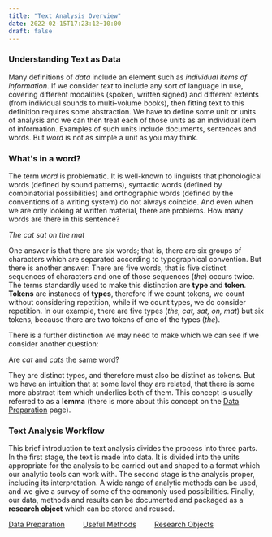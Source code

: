 ```yaml
---
title: "Text Analysis Overview"
date: 2022-02-15T17:23:12+10:00
draft: false
---
```


### Understanding Text as Data

Many definitions of _data_ include an element such as _individual items of information_. If we consider _text_ to include any sort of language in use, covering different modalities (spoken, written signed) and different extents (from individual sounds to multi-volume books), then fitting text to this definition requires some abstraction. We have to define some unit or units of analysis and we can then treat each of those units as an individual item of information. Examples of such units include documents, sentences and words. But _word_ is not as simple a unit as you may think.

### What's in a word?

The term _word_ is problematic. It is well-known to linguists that phonological words (defined by sound patterns), syntactic words (defined by combinatorial possibilities) and orthographic words (defined by the conventions of a writing system) do not always coincide. And even when we are only looking at written material, there are problems. How many words are there in this sentence?

_The cat sat on the mat_

One answer is that there are six words; that is, there are six groups of characters which are separated according to typographical convention. But there is another answer: There are five words, that is five distinct sequences of characters and one of those sequences (_the_) occurs twice. The terms standardly used to make this distinction are **type** and **token**. **Tokens** are instances of **types**, therefore if we count tokens, we count without considering repetition, while if we count types, we do consider repetition. In our example, there are five types (_the, cat, sat, on, mat_) but six tokens, because there are two tokens of one of the types (_the_).

There is a further distinction we may need to make which we can see if we consider another question:

Are _cat_ and _cats_ the same word?

They are distinct types, and therefore must also be distinct as tokens. But we have an intuition that at some level they are related, that there is some more abstract item which underlies both of them. This concept is usually referred to as a **lemma** (there is more about this concept on the [Data Preparation](../data_prep) page).

### Text Analysis Workflow

This brief introduction to text analysis divides the process into three parts. In the first stage, the text is made into data. It is divided into the units appropriate for the analysis to be carried out and shaped to a format which our analytic tools can work with. The second stage is the analysis proper, including its interpretation. A wide range of analytic methods can be used, and we give a survey of some of the commonly used possibilities. Finally, our data, methods and results can be documented and packaged as a **research object** which can be stored and reused.

[Data Preparation](../data-prep/) &emsp;&emsp; [Useful Methods](../methods) &emsp;&emsp; [Research Objects](../research-objects)
